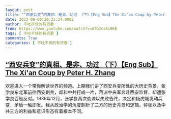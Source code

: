 ```yaml
---
layout: post
title: "“西安兵变”的真相、是非、功过 （下）【Eng Sub】The Xi'an Coup by Peter H. Zhang"
date: 2023-08-05T20:33:24.000Z
author: 不吐不快的有货君
from: https://www.youtube.com/watch?v=AfG2csKi9KE
tags: [ 不吐不快的有货君 ]
comments: True
categories: [ 不吐不快的有货君 ]
---
```

<!--1691267604000-->
[“西安兵变”的真相、是非、功过 （下）【Eng Sub】The Xi'an Coup by Peter H. Zhang](https://www.youtube.com/watch?v=AfG2csKi9KE)
------

<div>
欢迎进入一个带你解读世界的频道。上期我们讲了西安兵变所处的大历史背景，张学良东北军前往西安剿共，却和中共打成一片，蒋派中央军奔赴西安监督，却遭张学良百般反对。1936年12月，张学良两次劝谏以失败告终，决定和杨虎城发动兵变，矛盾一触即发。我从政治学的角度剖析了三方的历史背景和逻辑，蒋张以及中共三方的利益和意识形态有着根本不同。
</div>
